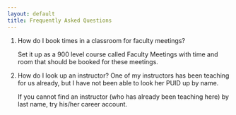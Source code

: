 ```yaml
---
layout: default
title: Frequently Asked Questions
---
```



1. How do I book times in a classroom for faculty meetings?

	Set it up as a 900 level course called Faculty Meetings with time and room that should be booked for these meetings.

2. How do I look up an instructor? One of my instructors has been teaching for us already, but I have not been able to look her PUID up by name.

	If you cannot find an instructor (who has already been teaching here) by last name, try his/her career account.
